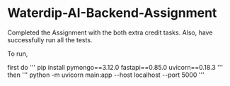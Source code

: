 # Waterdip-AI-Backend-Assignment

Completed the Assignment with the both extra credit tasks.
Also, have successfully run all the tests.

To run, 

first do 
'''
pip install pymongo==3.12.0 fastapi==0.85.0 uvicorn==0.18.3
'''
then 
'''
python -m uvicorn main:app --host localhost --port 5000
'''
